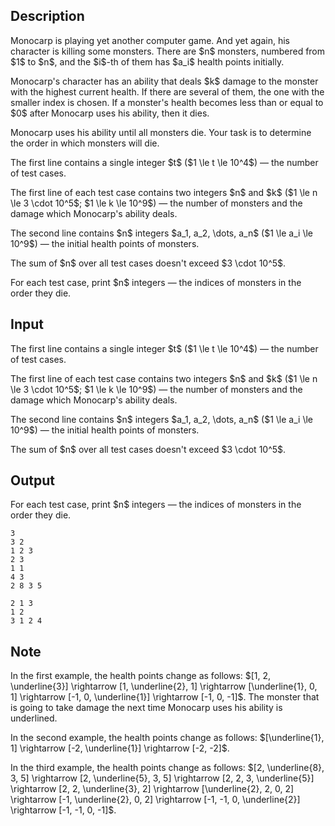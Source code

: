 ## Description

<div><p>Monocarp is playing yet another computer game. And yet again, his character is killing some monsters. There are $n$ monsters, numbered from $1$ to $n$, and the $i$-th of them has $a_i$ health points initially.</p><p>Monocarp's character has an ability that deals $k$ damage to the monster with the <span class="tex-font-style-bf">highest current health</span>. If there are several of them, <span class="tex-font-style-bf">the one with the smaller index is chosen</span>. If a monster's health becomes less than or equal to $0$ after Monocarp uses his ability, then it dies.</p><p>Monocarp uses his ability until all monsters die. Your task is to determine the order in which monsters will die.</p></div><div class="input-specification"><p>The first line contains a single integer $t$ ($1 \le t \le 10^4$)&nbsp;— the number of test cases.</p><p>The first line of each test case contains two integers $n$ and $k$ ($1 \le n \le 3 \cdot 10^5$; $1 \le k \le 10^9$)&nbsp;— the number of monsters and the damage which Monocarp's ability deals.</p><p>The second line contains $n$ integers $a_1, a_2, \dots, a_n$ ($1 \le a_i \le 10^9$)&nbsp;— the initial health points of monsters.</p><p>The sum of $n$ over all test cases doesn't exceed $3 \cdot 10^5$.</p></div><div class="output-specification"><p>For each test case, print $n$ integers&nbsp;— the indices of monsters in the order they die. </p></div>

## Input

<p>The first line contains a single integer $t$ ($1 \le t \le 10^4$)&nbsp;— the number of test cases.</p><p>The first line of each test case contains two integers $n$ and $k$ ($1 \le n \le 3 \cdot 10^5$; $1 \le k \le 10^9$)&nbsp;— the number of monsters and the damage which Monocarp's ability deals.</p><p>The second line contains $n$ integers $a_1, a_2, \dots, a_n$ ($1 \le a_i \le 10^9$)&nbsp;— the initial health points of monsters.</p><p>The sum of $n$ over all test cases doesn't exceed $3 \cdot 10^5$.</p>

## Output

<p>For each test case, print $n$ integers&nbsp;— the indices of monsters in the order they die. </p>





```input1|2,3,6,7
3
3 2
1 2 3
2 3
1 1
4 3
2 8 3 5
```




```output1
2 1 3 
1 2 
3 1 2 4
```



## Note

<p>In the first example, the health points change as follows: $[1, 2, \underline{3}] \rightarrow [1, \underline{2}, 1] \rightarrow [\underline{1}, 0, 1] \rightarrow [-1, 0, \underline{1}] \rightarrow [-1, 0, -1]$. The monster that is going to take damage the next time Monocarp uses his ability is underlined.</p><p>In the second example, the health points change as follows: $[\underline{1}, 1] \rightarrow [-2, \underline{1}] \rightarrow [-2, -2]$.</p><p>In the third example, the health points change as follows: $[2, \underline{8}, 3, 5] \rightarrow [2, \underline{5}, 3, 5] \rightarrow [2, 2, 3, \underline{5}] \rightarrow [2, 2, \underline{3}, 2] \rightarrow [\underline{2}, 2, 0, 2] \rightarrow [-1, \underline{2}, 0, 2] \rightarrow [-1, -1, 0, \underline{2}] \rightarrow [-1, -1, 0, -1]$. </p>
